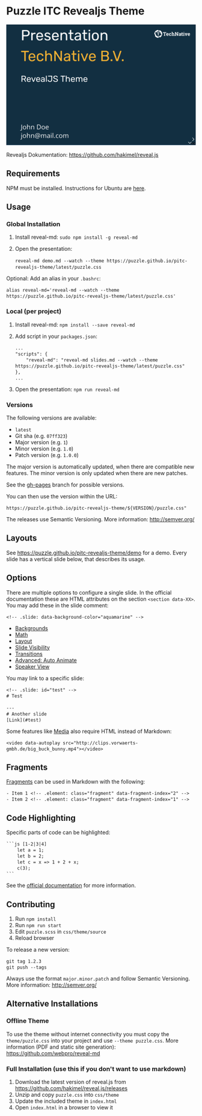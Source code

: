 # Puzzle ITC Revealjs Theme

![Puzzle ITC Revealjs Theme](imgs/demo-cover.png)

Revealjs Dokumentation: https://github.com/hakimel/reveal.js

## Requirements
NPM must be installed. Instructions for Ubuntu are [here](https://github.com/nodesource/distributions#installation-instructions).

## Usage
### Global Installation
1. Install reveal-md: `sudo npm install -g reveal-md`
2. Open the presentation:

    ```reveal-md demo.md --watch --theme https://puzzle.github.io/pitc-revealjs-theme/latest/puzzle.css```

Optional: Add an alias in your `.bashrc`:
```
alias reveal-md='reveal-md --watch --theme https://puzzle.github.io/pitc-revealjs-theme/latest/puzzle.css'
```

### Local (per project)
1. Install reveal-md: `npm install --save reveal-md`
2. Add script in your `packages.json`:

    ```
    ...
    "scripts": {
        "reveal-md": "reveal-md slides.md --watch --theme https://puzzle.github.io/pitc-revealjs-theme/latest/puzzle.css"
    },
    ...
    ```
3. Open the presentation: `npm run reveal-md`

### Versions

The following versions are available:
- `latest`
- Git sha (e.g. `07ff323`)
- Major version (e.g. `1`)
- Minor version (e.g. `1.0`)
- Patch version (e.g. `1.0.0`)

The major version is automatically updated, when there are compatible new features. The minor version is only updated when there are new patches.

See the [gh-pages](https://github.com/puzzle/pitc-revealjs-theme/tree/gh-pages) branch for possible versions.

You can then use the version within the URL:
```
https://puzzle.github.io/pitc-revealjs-theme/${VERSION}/puzzle.css"
```

The releases use Semantic Versioning. More information: http://semver.org/

## Layouts
See https://puzzle.github.io/pitc-revealjs-theme/demo for a demo. Every slide has a vertical slide below, that describes its usage.

## Options

There are multiple options to configure a single slide. In the official documentation these are HTML attributes on the section `<section data-XX>`. You may add these in the slide comment:
```
<!-- .slide: data-background-color="aquamarine" -->
```

- [Backgrounds](https://revealjs.com/backgrounds/)
- [Math](https://revealjs.com/math/#markdown)
- [Layout](https://revealjs.com/layout/)
- [Slide Visibility](https://revealjs.com/slide-visibility/)
- [Transitions](https://revealjs.com/transitions/)
- [Advanced: Auto Animate](https://revealjs.com/auto-animate/)
- [Speaker View](https://revealjs.com/speaker-view/)


You may link to a specific slide:
```
<!-- .slide: id="test" -->
# Test

---
# Another slide
[Link](#test)
```

Some features like [Media](https://revealjs.com/media/) also require HTML instead of Markdown:

```
<video data-autoplay src="http://clips.vorwaerts-gmbh.de/big_buck_bunny.mp4"></video>
```

## Fragments
[Fragments](https://revealjs.com/fragments/) can be used in Markdown with the following:
```
- Item 1 <!-- .element: class="fragment" data-fragment-index="2" -->
- Item 2 <!-- .element: class="fragment" data-fragment-index="1" -->
```

## Code Highlighting

Specific parts of code can be highlighted:
````
```js [1-2|3|4]
    let a = 1;
    let b = 2;
    let c = x => 1 + 2 + x;
    c(3);
```
````
See the [official documentation](https://revealjs.com/code/#line-numbers-%26-highlights) for more information.


## Contributing
1. Run `npm install`
2. Run `npm run start`
3. Edit `puzzle.scss` in `css/theme/source`
4. Reload browser

To release a new version:
```
git tag 1.2.3
git push --tags
```

Always use the format `major.minor.patch` and follow Semantic Versioning. More information: http://semver.org/

## Alternative Installations

### Offline Theme

To use the theme without internet connectivity you must copy the `theme/puzzle.css` into your project and use `--theme puzzle.css`. More information (PDF and static site generation): https://github.com/webpro/reveal-md

### Full Installation (use this if you don't want to use markdown)
1. Download the latest version of reveal.js from https://github.com/hakimel/reveal.js/releases
2. Unzip and copy `puzzle.css` into `css/theme`
3. Update the included theme in `index.html`
4. Open `index.html` in a browser to view it

